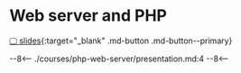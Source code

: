 # Web server and PHP

[🖵 slides](./presentation.html){:target="_blank" .md-button .md-button--primary}

--8<--
./courses/php-web-server/presentation.md:4
--8<--
